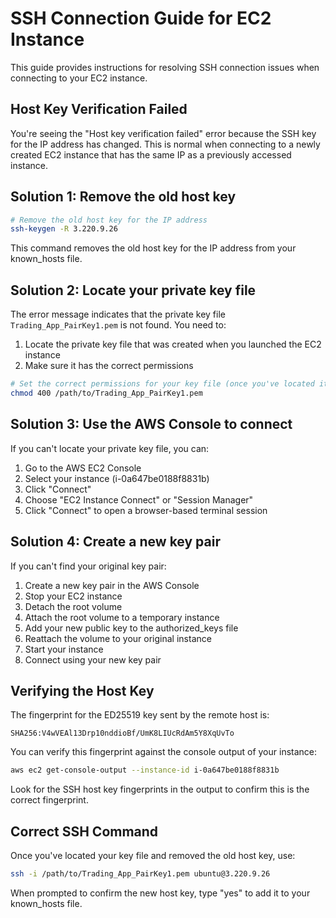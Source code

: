 # SSH Connection Guide for EC2 Instance

This guide provides instructions for resolving SSH connection issues when connecting to your EC2 instance.

## Host Key Verification Failed

You're seeing the "Host key verification failed" error because the SSH key for the IP address has changed. This is normal when connecting to a newly created EC2 instance that has the same IP as a previously accessed instance.

## Solution 1: Remove the old host key

```bash
# Remove the old host key for the IP address
ssh-keygen -R 3.220.9.26
```

This command removes the old host key for the IP address from your known_hosts file.

## Solution 2: Locate your private key file

The error message indicates that the private key file `Trading_App_PairKey1.pem` is not found. You need to:

1. Locate the private key file that was created when you launched the EC2 instance
2. Make sure it has the correct permissions

```bash
# Set the correct permissions for your key file (once you've located it)
chmod 400 /path/to/Trading_App_PairKey1.pem
```

## Solution 3: Use the AWS Console to connect

If you can't locate your private key file, you can:

1. Go to the AWS EC2 Console
2. Select your instance (i-0a647be0188f8831b)
3. Click "Connect"
4. Choose "EC2 Instance Connect" or "Session Manager"
5. Click "Connect" to open a browser-based terminal session

## Solution 4: Create a new key pair

If you can't find your original key pair:

1. Create a new key pair in the AWS Console
2. Stop your EC2 instance
3. Detach the root volume
4. Attach the root volume to a temporary instance
5. Add your new public key to the authorized_keys file
6. Reattach the volume to your original instance
7. Start your instance
8. Connect using your new key pair

## Verifying the Host Key

The fingerprint for the ED25519 key sent by the remote host is:
```
SHA256:V4wVEAl13Drp10nddioBf/UmK8LIUcRdAm5Y8XqUvTo
```

You can verify this fingerprint against the console output of your instance:

```bash
aws ec2 get-console-output --instance-id i-0a647be0188f8831b
```

Look for the SSH host key fingerprints in the output to confirm this is the correct fingerprint.

## Correct SSH Command

Once you've located your key file and removed the old host key, use:

```bash
ssh -i /path/to/Trading_App_PairKey1.pem ubuntu@3.220.9.26
```

When prompted to confirm the new host key, type "yes" to add it to your known_hosts file.
